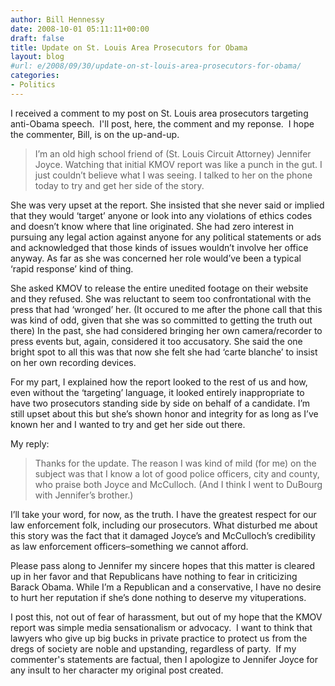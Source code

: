 ```yaml
---
author: Bill Hennessy
date: 2008-10-01 05:11:11+00:00
draft: false
title: Update on St. Louis Area Prosecutors for Obama
layout: blog
#url: e/2008/09/30/update-on-st-louis-area-prosecutors-for-obama/
categories:
- Politics
---
```


I received a comment to my post on St. Louis area prosecutors targeting anti-Obama speech.  I'll post, here, the comment and my reponse.  I hope the commenter, Bill, is on the up-and-up.  


> I’m an old high school friend of (St. Louis Circuit Attorney) Jennifer Joyce. Watching that initial KMOV report was like a punch in the gut. I just couldn’t believe what I was seeing. I talked to her on the phone today to try and get her side of the story.

She was very upset at the report. She insisted that she never said or implied that they would ‘target’ anyone or look into any violations of ethics codes and doesn’t know where that line originated. She had zero interest in pursuing any legal action against anyone for any political statements or ads and acknowledged that those kinds of issues wouldn’t involve her office anyway. As far as she was concerned her role would’ve been a typical ‘rapid response’ kind of thing.

She asked KMOV to release the entire unedited footage on their website and they refused. She was reluctant to seem too confrontational with the press that had ‘wronged’ her. (It occured to me after the phone call that this was kind of odd, given that she was so committed to getting the truth out there) In the past, she had considered bringing her own camera/recorder to press events but, again, considered it too accusatory. She said the one bright spot to all this was that now she felt she had ‘carte blanche’ to insist on her own recording devices.

For my part, I explained how the report looked to the rest of us and how, even without the ‘targeting’ language, it looked entirely inappropriate to have two prosecutors standing side by side on behalf of a candidate. I’m still upset about this but she’s shown honor and integrity for as long as I’ve known her and I wanted to try and get her side out there.


My reply:


> Thanks for the update. The reason I was kind of mild (for me) on the subject was that I know a lot of good police officers, city and county, who praise both Joyce and McCulloch. (And I think I went to DuBourg with Jennifer’s brother.)

I’ll take your word, for now, as the truth. I have the greatest respect for our law enforcement folk, including our prosecutors. What disturbed me about this story was the fact that it damaged Joyce’s and McCulloch’s credibility as law enforcement officers–something we cannot afford.

Please pass along to Jennifer my sincere hopes that this matter is cleared up in her favor and that Republicans have nothing to fear in criticizing Barack Obama. While I’m a Republican and a conservative, I have no desire to hurt her reputation if she’s done nothing to deserve my vituperations.


I post this, not out of fear of harassment, but out of my hope that the KMOV report was simple media sensationalism or advocacy.  I want to think that lawyers who give up big bucks in private practice to protect us from the dregs of society are noble and upstanding, regardless of party.  If my commenter's statements are factual, then I apologize to Jennifer Joyce for any insult to her character my original post created.
